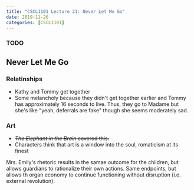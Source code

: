 ```yaml
---
title: "CSCL1101 Lecture 21: Never Let Me Go"
date: 2019-11-26
categories: [CSCL1101]
---
```


### TODO

## Never Let Me Go

### Relatinships

- Kathy and Tommy get together
- Some melancholy because they didn't get together earlier and Tommy has approximately 16 seconds to live. Thus, they go to Madame but she's like "yeah, deferrals are fake" though she seems moderately sad.

### Art

- ~~*The Elephant in the Brain* covered this.~~
- Characters think that art is a window into the soul, romaticism at its finest

Mrs. Emily's rhetoric results in the samae outcome for the children, but allows guardians to rationalize their own actions. Same endpoints, but allows th organ economy to continue functioning without disruption (i.e. external revolution).